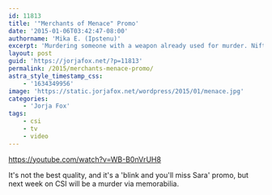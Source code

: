 ```yaml
---
id: 11813
title: '"Merchants of Menace" Promo'
date: '2015-01-06T03:42:47-08:00'
authorname: 'Mika E. (Ipstenu)'
excerpt: 'Murdering someone with a weapon already used for murder. Nifty.'
layout: post
guid: 'https://jorjafox.net/?p=11813'
permalink: /2015/merchants-menace-promo/
astra_style_timestamp_css:
    - '1634349956'
image: 'https://static.jorjafox.net/wordpress/2015/01/menace.jpg'
categories:
    - 'Jorja Fox'
tags:
    - csi
    - tv
    - video
---
```


https://youtube.com/watch?v=WB-B0nVrUH8

It's not the best quality, and it's a 'blink and you'll miss Sara' promo, but next week on CSI will be a murder via memorabilia.
